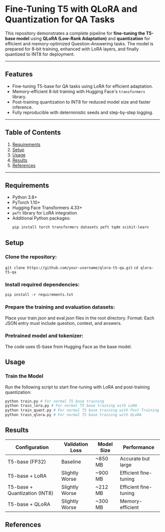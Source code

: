 # Fine-Tuning T5 with QLoRA and Quantization for QA Tasks

This repository demonstrates a complete pipeline for **fine-tuning the T5-base model** using **QLoRA (Low-Rank Adaptation)** and **quantization** for efficient and memory-optimized Question-Answering tasks. The model is prepared for 8-bit training, enhanced with LoRA layers, and finally quantized to INT8 for deployment.

---

## Features
- Fine-tuning T5-base for QA tasks using LoRA for efficient adaptation.
- Memory-efficient 8-bit training with Hugging Face's `transformers` library.
- Post-training quantization to INT8 for reduced model size and faster inference.
- Fully reproducible with deterministic seeds and step-by-step logging.

---

## Table of Contents
1. [Requirements](#requirements)
2. [Setup](#setup)
3. [Usage](#usage)
4. [Results](#results)
5. [References](#references)

---

## Requirements

- Python 3.8+
- PyTorch 1.10+
- Hugging Face Transformers 4.33+
- `peft` library for LoRA integration
- Additional Python packages:
  ```bash
  pip install torch transformers datasets peft tqdm scikit-learn

## Setup

### Clone the repository:

``` git clone https://github.com/your-username/qlora-t5-qa.git ```
``` cd qlora-t5-qa ```

### Install required dependencies:

``` pip install -r requirements.txt ```

### Prepare the training and evaluation datasets:

Place your train.json and eval.json files in the root directory.
Format: Each JSON entry must include question, context, and answers.

### Pretrained model and tokenizer:

The code uses t5-base from Hugging Face as the base model.

## Usage

### Train the Model

Run the following script to start fine-tuning with LoRA and post-training quantization:

  ```bash
  python train.py # For normal T5 base training 
  python train_lora.py # For normal T5 base training with LoRA
  python train_quant.py # For normal T5 base training with Post Training Quantization 
  python train_qlora.py # For normal T5 base training with QLoRA
  ```
## Results

| Configuration        | Validation Loss    | Model Size | Performance            |
|-----------------------|--------------------|------------|------------------------|
| T5-base (FP32)       | Baseline           | ~850 MB    | Accurate but large     |
| T5-base + LoRA       | Slightly Worse     | ~900 MB    | Efficient fine-tuning  |
| T5-base + Quantization (INT8)| Slightly Worse     | ~212 MB    | Efficient fine-tuning  |
| T5-base + QLoRA      | Slightly Worse             | ~300 MB    | Memory-efficient       |

## References
[^1]: [T5](https://arxiv.org/abs/1910.10683)
[^2]: [LoRA](https://arxiv.org/abs/2106.09685)
[^3]: [Quantization](https://arxiv.org/abs/1906.00532)
[^4]: [QLoRA](https://neurips.cc/virtual/2023/poster/71815)

